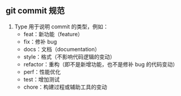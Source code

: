 ## git commit 规范

1. Type 用于说明 commit 的类型，例如：
   - feat：新功能（feature）
   - fix：修补 bug
   - docs：文档（documentation）
   - style：格式（不影响代码逻辑的变动）
   - refactor：重构（即不是新增功能，也不是修补 bug 的代码变动）
   - perf：性能优化
   - test：增加测试
   - chore：构建过程或辅助工具的变动
